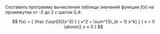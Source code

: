 Составить программу вычисления таблицы значений функции $f(x)$ на промежутке от -2 до 2 с шагом 0,4:	

$$
f(x) = {
\frac
    {\sqrt[5]{x^3} }
    { x^2 + \sum^{3}_{k = 1} x^k}
} {
    x < 0
    \above{}
    x ≤ 0
}
$$

